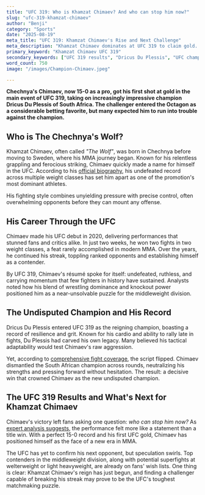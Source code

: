 ```yaml
---
title: "UFC 319: Who is Khamzat Chimaev? And who can stop him now?"
slug: "ufc-319-khamzat-chimaev"
author: "Benji"
category: "Sports"
date: "2025-08-19"
meta_title: "UFC 319: Khamzat Chimaev's Rise and Next Challenge"
meta_description: "Khamzat Chimaev dominates at UFC 319 to claim gold. Who is the Chechnya-born fighter, and can anyone stop his unbeaten rise?"
primary_keyword: "Khamzat Chimaev UFC 319"
secondary_keywords: ["UFC 319 results", "Dricus Du Plessis", "UFC champion", "Khamzat Chimaev record"]
word_count: 750
image: "/images/Champion-Chimaev.jpeg"

---
```


**Chechnya's Chimaev, now 15-0 as a pro, got his first shot at gold in the main event of UFC 319, taking on increasingly impressive champion Dricus Du Plessis of South Africa. The challenger entered the Octagon as a considerable betting favorite, but many expected him to run into trouble against the champion.**

## Who is The Chechnya's Wolf?

Khamzat Chimaev, often called *"The Wolf"*, was born in Chechnya before moving to Sweden, where his MMA journey began. Known for his relentless grappling and ferocious striking, Chimaev quickly made a name for himself in the UFC. According to his [official biography](https://en.wikipedia.org/wiki/Khamzat_Chimaev), his undefeated record across multiple weight classes has set him apart as one of the promotion's most dominant athletes.

His fighting style combines unyielding pressure with precise control, often overwhelming opponents before they can mount any offense.

## His Career Through the UFC

Chimaev made his UFC debut in 2020, delivering performances that stunned fans and critics alike. In just two weeks, he won two fights in two weight classes, a feat rarely accomplished in modern MMA. Over the years, he continued his streak, toppling ranked opponents and establishing himself as a contender.

By UFC 319, Chimaev's résumé spoke for itself: undefeated, ruthless, and carrying momentum that few fighters in history have sustained. Analysts noted how his blend of wrestling dominance and knockout power positioned him as a near-unsolvable puzzle for the middleweight division.

## The Undisputed Champion and His Record

Dricus Du Plessis entered UFC 319 as the reigning champion, boasting a record of resilience and grit. Known for his cardio and ability to rally late in fights, Du Plessis had carved his own legacy. Many believed his tactical adaptability would test Chimaev's raw aggression.

Yet, according to [comprehensive fight coverage](https://www.usatoday.com/story/sports/ufc/2025/08/16/ufc-319-live-results-fights-du-plessis-chimaev/85650776007), the script flipped. Chimaev dismantled the South African champion across rounds, neutralizing his strengths and pressing forward without hesitation. The result: a decisive win that crowned Chimaev as the new undisputed champion.

## The UFC 319 Results and What's Next for Khamzat Chimaev

Chimaev's victory left fans asking one question: *who can stop him now?* As [expert analysis suggests](https://bleacherreport.com/articles/25239105-can-anyone-stop-khamzat-chimaev-new-champ-looked-unbeatable-ufc-319), the performance felt more like a statement than a title win. With a perfect 15-0 record and his first UFC gold, Chimaev has positioned himself as the face of a new era in MMA.

The UFC has yet to confirm his next opponent, but speculation swirls. Top contenders in the middleweight division, along with potential superfights at welterweight or light heavyweight, are already on fans' wish lists. One thing is clear: Khamzat Chimaev's reign has just begun, and finding a challenger capable of breaking his streak may prove to be the UFC's toughest matchmaking puzzle.